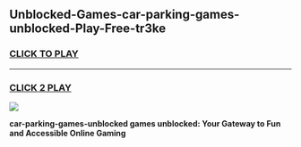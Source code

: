 
## Unblocked-Games-car-parking-games-unblocked-Play-Free-tr3ke
<h3>
<a href="https://premium76.site?title=car-parking-games-unblocked&ref=23A">CLICK TO PLAY</a></h3>
<hr>

<h3>
<a href="https://premium76.site?title=car-parking-games-unblocked&ref=23A">CLICK 2 PLAY</a>
  
</h3>

<a href="https://premium76.site?title=car-parking-games-unblocked&ref=23A"><img src="https://clearcache.store/games.png"></a>


**car-parking-games-unblocked games unblocked: Your Gateway to Fun and Accessible Online Gaming**
